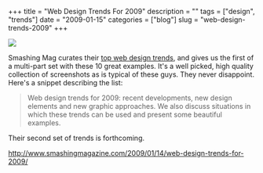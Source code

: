 +++
title = "Web Design Trends For 2009"
description = ""
tags = ["design", "trends"]
date = "2009-01-15"
categories = ["blog"]
slug = "web-design-trends-2009"
+++



  <div class="notebook-screenshot"><a href="http://www.smashingmagazine.com/2009/01/14/web-design-trends-for-2009/"><img src="//konigi.com/media/notebook/smashingmag-09-design-trends.jpg" class="notebook-image" /></a></div><p>Smashing Mag curates their <a href="http://www.smashingmagazine.com/2009/01/14/web-design-trends-for-2009/">top web design trends</a>, and gives us the first of a multi-part set with these 10 great examples. It's a well picked, high quality collection of screenshots as is typical of these guys. They never disappoint.  Here's a snippet describing the list:</p>
<blockquote><p>Web design trends for 2009: recent developments, new design elements and new graphic approaches. We also discuss situations in which these trends can be used and present some beautiful examples.</p></blockquote>
<p>Their second set of trends is forthcoming.</p>
    
  <a href="http://www.smashingmagazine.com/2009/01/14/web-design-trends-for-2009/">http://www.smashingmagazine.com/2009/01/14/web-design-trends-for-2009/</a>
